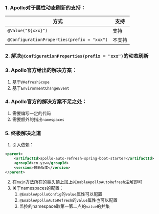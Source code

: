 ### 1. Apollo对于属性动态刷新的支持：
|方式|支持|
|---|---|
|`@Value("${xxx}")`|支持|
|`@ConfigurationProperties(prefix = "xxx")`|不支持|

### 2. 解决`@ConfigurationProperties(prefix = "xxx")`的动态刷新

### 3. Apollo官方给出的解决方案：
1. 基于`@RefreshScope`
2. 基于`EnvironmentChangeEvent`

### 4. Apollo官方的解决方案不足之处：
1. 需要编写一定的代码
2. 需要额外的指出`namespaces`

### 5. 终极解决之道
1. 引入依赖：
```xml
<parent>
    <artifactId>apollo-auto-refresh-spring-boot-starter</artifactId>
    <groupId>cn.yzw</groupId>
    <version>最新版本</version>
</parent>
```
2. 在`main`方法所在的类头顶上加上`@EnableApolloAutoRefresh`注解即可
4. 关于namespaces的配置：
   1. `@EnableApolloConfig`的`value`属性可以配置
   2. `@EnableApolloAutoRefresh`的`value`属性也可以配置
   3. 监控的namespace取第一第二点的`value`的并集

